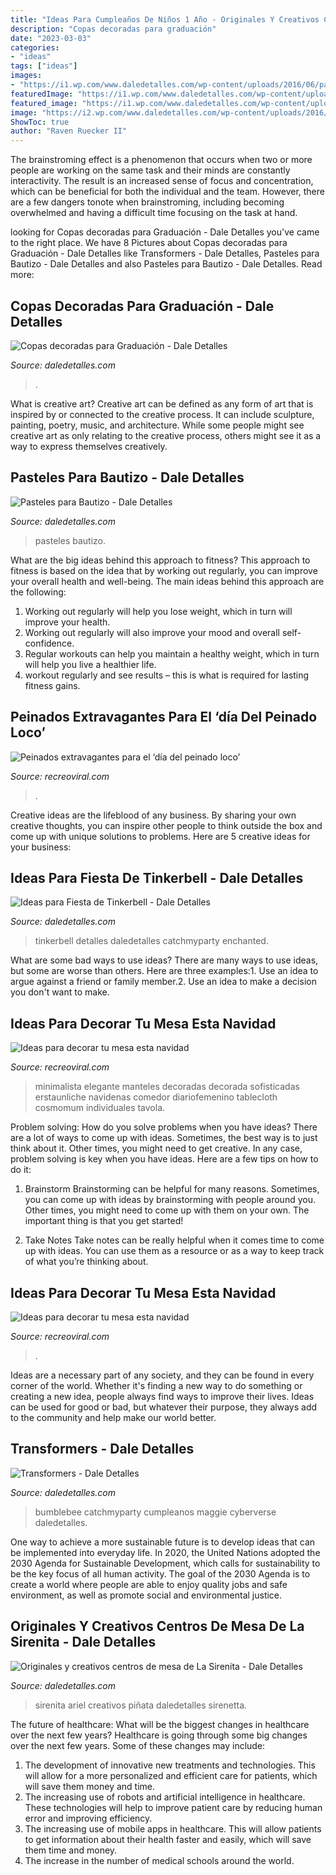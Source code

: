 ```yaml
---
title: "Ideas Para Cumpleaños De Niños 1 Año - Originales Y Creativos Centros De Mesa De La Sirenita"
description: "Copas decoradas para graduación"
date: "2023-03-03"
categories:
- "ideas"
tags: ["ideas"]
images:
- "https://i1.wp.com/www.daledetalles.com/wp-content/uploads/2016/06/pastel-para-bautizo9.jpg?resize=550%2C733"
featuredImage: "https://i1.wp.com/www.daledetalles.com/wp-content/uploads/2016/08/centro-de-mesa-sirenita4.jpg?resize=497%2C717"
featured_image: "https://i1.wp.com/www.daledetalles.com/wp-content/uploads/2016/04/copa-para-graduacion6.jpg"
image: "https://i2.wp.com/www.daledetalles.com/wp-content/uploads/2016/02/transformers15.jpg?resize=664%2C1000"
ShowToc: true
author: "Raven Ruecker II"
---
```



The brainstroming effect is a phenomenon that occurs when two or more people are working on the same task and their minds are constantly interactivity. The result is an increased sense of focus and concentration, which can be beneficial for both the individual and the team. However, there are a few dangers tonote when brainstroming, including becoming overwhelmed and having a difficult time focusing on the task at hand.

	

		
looking for Copas decoradas para Graduación - Dale Detalles you've came to the right place. We have 8 Pictures about Copas decoradas para Graduación - Dale Detalles like Transformers - Dale Detalles, Pasteles para Bautizo - Dale Detalles and also Pasteles para Bautizo - Dale Detalles. Read more:
		
    
## Copas Decoradas Para Graduación - Dale Detalles

<img loading=lazy src="https://i1.wp.com/www.daledetalles.com/wp-content/uploads/2016/04/copa-para-graduacion6.jpg" onerror="this.onerror=null;this.src='https://tse2.mm.bing.net/th?id=OIP.NCVEjGXoNbvMMQWXfGcNIgHaJ4&amp;pid=15.1';" alt="Copas decoradas para Graduación - Dale Detalles">

_Source: daledetalles.com_

>. 

	

What is creative art?
Creative art can be defined as any form of art that is inspired by or connected to the creative process. It can include sculpture, painting, poetry, music, and architecture. While some people might see creative art as only relating to the creative process, others might see it as a way to express themselves creatively.

    
## Pasteles Para Bautizo - Dale Detalles

<img loading=lazy src="https://i1.wp.com/www.daledetalles.com/wp-content/uploads/2016/06/pastel-para-bautizo9.jpg?resize=550%2C733" onerror="this.onerror=null;this.src='https://tse4.mm.bing.net/th?id=OIP.uttunK40hkMhEbeZLFDk_wHaJ3&amp;pid=15.1';" alt="Pasteles para Bautizo - Dale Detalles">

_Source: daledetalles.com_

>pasteles bautizo. 

	

What are the big ideas behind this approach to fitness?
This approach to fitness is based on the idea that by working out regularly, you can improve your overall health and well-being. The main ideas behind this approach are the following: 
1) Working out regularly will help you lose weight, which in turn will improve your health. 
2) Working out regularly will also improve your mood and overall self-confidence. 
3) Regular workouts can help you maintain a healthy weight, which in turn will help you live a healthier life. 
4) workout regularly and see results – this is what is required for lasting fitness gains.

    
## Peinados Extravagantes Para El ‘día Del Peinado Loco’

<img loading=lazy src="https://www.recreoviral.com/wp-content/uploads/2016/03/Los-peinados-más-extravagantes-del-día-del-peinado-loco-9.jpg" onerror="this.onerror=null;this.src='https://tse1.mm.bing.net/th?id=OIP.OdqOtB070Srx8_DJb-UNpQHaJ3&amp;pid=15.1';" alt="Peinados extravagantes para el ‘día del peinado loco’">

_Source: recreoviral.com_

>. 

	

Creative ideas are the lifeblood of any business. By sharing your own creative thoughts, you can inspire other people to think outside the box and come up with unique solutions to problems. Here are 5 creative ideas for your business: 

    
## Ideas Para Fiesta De Tinkerbell - Dale Detalles

<img loading=lazy src="https://i0.wp.com/www.daledetalles.com/wp-content/uploads/2015/06/fiesta-tinkerbell12.jpg" onerror="this.onerror=null;this.src='https://tse1.mm.bing.net/th?id=OIP.fPD71sEh7F10yhC8p0bDewHaJ4&amp;pid=15.1';" alt="Ideas para Fiesta de Tinkerbell - Dale Detalles">

_Source: daledetalles.com_

>tinkerbell detalles daledetalles catchmyparty enchanted. 

	

What are some bad ways to use ideas?
There are many ways to use ideas, but some are worse than others. Here are three examples:1. Use an idea to argue against a friend or family member.2. Use an idea to make a decision you don't want to make.
    
## Ideas Para Decorar Tu Mesa Esta Navidad

<img loading=lazy src="https://www.recreoviral.com/wp-content/uploads/2015/12/Decoraciones-para-la-mesa-esta-navidad-5.jpg" onerror="this.onerror=null;this.src='https://tse2.mm.bing.net/th?id=OIP.AjjlL3FFlgWxxacCKR99_AHaKj&amp;pid=15.1';" alt="Ideas para decorar tu mesa esta navidad">

_Source: recreoviral.com_

>minimalista elegante manteles decoradas decorada sofisticadas erstaunliche navidenas comedor diariofemenino tablecloth cosmomum individuales tavola. 

	

Problem solving: How do you solve problems when you have ideas?
There are a lot of ways to come up with ideas. Sometimes, the best way is to just think about it. Other times, you might need to get creative. In any case, problem solving is key when you have ideas. Here are a few tips on how to do it:
1. Brainstorm
Brainstorming can be helpful for many reasons. Sometimes, you can come up with ideas by brainstorming with people around you. Other times, you might need to come up with them on your own. The important thing is that you get started!

2. Take Notes
Take notes can be really helpful when it comes time to come up with ideas. You can use them as a resource or as a way to keep track of what you’re thinking about.

    
## Ideas Para Decorar Tu Mesa Esta Navidad

<img loading=lazy src="https://www.recreoviral.com/wp-content/uploads/2015/12/Decoraciones-para-la-mesa-esta-navidad-16.jpg" onerror="this.onerror=null;this.src='https://tse3.mm.bing.net/th?id=OIP.Fcp7q0qWGy8N_lWloR0ibgHaK7&amp;pid=15.1';" alt="Ideas para decorar tu mesa esta navidad">

_Source: recreoviral.com_

>. 

	

Ideas are a necessary part of any society, and they can be found in every corner of the world. Whether it's finding a new way to do something or creating a new idea, people always find ways to improve their lives. Ideas can be used for good or bad, but whatever their purpose, they always add to the community and help make our world better.

    
## Transformers - Dale Detalles

<img loading=lazy src="https://i2.wp.com/www.daledetalles.com/wp-content/uploads/2016/02/transformers15.jpg?resize=664%2C1000" onerror="this.onerror=null;this.src='https://tse4.mm.bing.net/th?id=OIP.43UnoiBpZ9I9csYwGFnDTgHaLJ&amp;pid=15.1';" alt="Transformers - Dale Detalles">

_Source: daledetalles.com_

>bumblebee catchmyparty cumpleanos maggie cyberverse daledetalles. 

	

One way to achieve a more sustainable future is to develop ideas that can be implemented into everyday life. In 2020, the United Nations adopted the 2030 Agenda for Sustainable Development, which calls for sustainability to be the key focus of all human activity. The goal of the 2030 Agenda is to create a world where people are able to enjoy quality jobs and safe environment, as well as promote social and environmental justice.

    
## Originales Y Creativos Centros De Mesa De La Sirenita - Dale Detalles

<img loading=lazy src="https://i1.wp.com/www.daledetalles.com/wp-content/uploads/2016/08/centro-de-mesa-sirenita4.jpg?resize=497%2C717" onerror="this.onerror=null;this.src='https://tse4.mm.bing.net/th?id=OIP.g9N-G2EtBRnCi15Idlp9SQHaKr&amp;pid=15.1';" alt="Originales y creativos centros de mesa de La Sirenita - Dale Detalles">

_Source: daledetalles.com_

>sirenita ariel creativos piñata daledetalles sirenetta. 

	

The future of healthcare: What will be the biggest changes in healthcare over the next few years?
Healthcare is going through some big changes over the next few years. Some of these changes may include: 
1. The development of innovative new treatments and technologies. This will allow for a more personalized and efficient care for patients, which will save them money and time. 
2. The increasing use of robots and artificial intelligence in healthcare. These technologies will help to improve patient care by reducing human error and improving efficiency. 
3. The increasing use of mobile apps in healthcare. This will allow patients to get information about their health faster and easily, which will save them time and money. 
4. The increase in the number of medical schools around the world.

